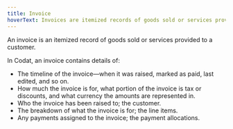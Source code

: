 ```yaml
---
title: Invoice
hoverText: Invoices are itemized records of goods sold or services provided to a customer.
---
```


An invoice is an itemized record of goods sold or services provided to a customer.

In Codat, an invoice contains details of:

- The timeline of the invoice—when it was raised, marked as paid, last edited, and so on.
- How much the invoice is for, what portion of the invoice is tax or discounts, and what currency the amounts are represented in.
- Who the invoice has been raised to; the customer.
- The breakdown of what the invoice is for; the line items.
- Any payments assigned to the invoice; the payment allocations.

